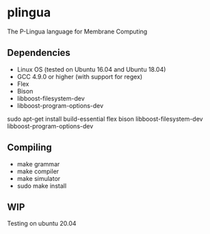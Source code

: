 # plingua
The P-Lingua language for Membrane Computing

## Dependencies 

* Linux OS (tested on Ubuntu 16.04 and Ubuntu 18.04)
* GCC 4.9.0 or higher (with support for regex)
* Flex
* Bison
* libboost-filesystem-dev 
* libboost-program-options-dev

sudo apt-get install build-essential flex bison libboost-filesystem-dev libboost-program-options-dev 

## Compiling

* make grammar
* make compiler
* make simulator
* sudo make install

## WIP

Testing on ubuntu 20.04
